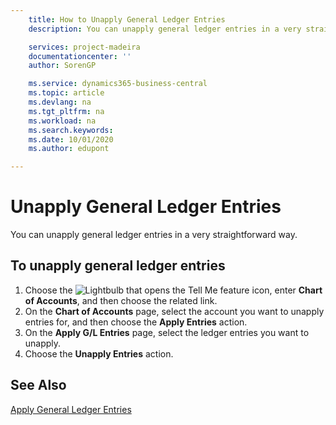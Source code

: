 ```yaml
---
    title: How to Unapply General Ledger Entries
    description: You can unapply general ledger entries in a very straightforward way.

    services: project-madeira 
    documentationcenter: ''
    author: SorenGP

    ms.service: dynamics365-business-central
    ms.topic: article
    ms.devlang: na
    ms.tgt_pltfrm: na
    ms.workload: na
    ms.search.keywords:
    ms.date: 10/01/2020
    ms.author: edupont

---
```

# Unapply General Ledger Entries
You can unapply general ledger entries in a very straightforward way.  

## To unapply general ledger entries  

1.  Choose the ![Lightbulb that opens the Tell Me feature](../../media/ui-search/search_small.png "Tell me what you want to do") icon, enter **Chart of Accounts**, and then choose the related link.  
2.  On the **Chart of Accounts** page, select the account you want to unapply entries for, and then choose the **Apply Entries** action.  
3.  On the **Apply G/L Entries** page, select the ledger entries you want to unapply.  
4.  Choose the **Unapply Entries** action.  

## See Also  
[Apply General Ledger Entries](how-to-apply-general-ledger-entries.md)
